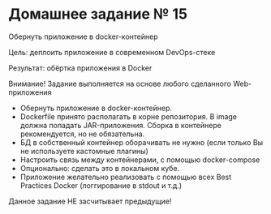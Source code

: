 # Домашнее задание № 15

Обернуть приложение в docker-контейнер

Цель: деплоить приложение в современном DevOps-стеке

Результат: обёртка приложения в Docker

Внимание! Задание выполняется на основе любого сделанного Web-приложения

* Обернуть приложение в docker-контейнер.
* Dockerfile принято располагать в корне репозитория. В image должна попадать JAR-приложения. Сборка в контейнере рекомендуется, но не обязательна.
* БД в собственный контейнер оборачивать не нужно (если только Вы не используете кастомные плагины)
* Настроить связь между контейнерами, с помощью docker-compose
* Опционально: сделать это в локальном кубе.
* Приложение желательно реализовать с помощью всех Best Practices Docker (логгирование в stdout и т.д.)

Данное задание НЕ засчитывает предыдущие!